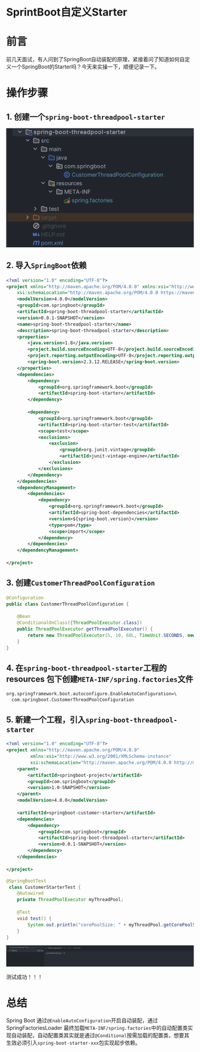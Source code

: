 # SprintBoot自定义Starter

# 前言

前几天面试，有人问到了SpringBoot自动装配的原理，紧接着问了知道如何自定义一个SpringBoot的Starter吗？今天来实操一下，顺便记录一下。

# 操作步骤

## 1. 创建一个`spring-boot-threadpool-starter`

![image-20241111132559220](spring-boot自定义Starter.assets/image-20241111132559220.png)

## 2. 导入`SpringBoot`依赖

```xml
<?xml version="1.0" encoding="UTF-8"?>
<project xmlns="http://maven.apache.org/POM/4.0.0" xmlns:xsi="http://www.w3.org/2001/XMLSchema-instance"
    xsi:schemaLocation="http://maven.apache.org/POM/4.0.0 https://maven.apache.org/xsd/maven-4.0.0.xsd">
    <modelVersion>4.0.0</modelVersion>
    <groupId>com.springboot</groupId>
    <artifactId>spring-boot-threadpool-starter</artifactId>
    <version>0.0.1-SNAPSHOT</version>
    <name>spring-boot-threadpool-starter</name>
    <description>spring-boot-threadpool-starter</description>
    <properties>
        <java.version>1.8</java.version>
        <project.build.sourceEncoding>UTF-8</project.build.sourceEncoding>
        <project.reporting.outputEncoding>UTF-8</project.reporting.outputEncoding>
        <spring-boot.version>2.3.12.RELEASE</spring-boot.version>
    </properties>
    <dependencies>
        <dependency>
            <groupId>org.springframework.boot</groupId>
            <artifactId>spring-boot-starter</artifactId>
        </dependency>

        <dependency>
            <groupId>org.springframework.boot</groupId>
            <artifactId>spring-boot-starter-test</artifactId>
            <scope>test</scope>
            <exclusions>
                <exclusion>
                    <groupId>org.junit.vintage</groupId>
                    <artifactId>junit-vintage-engine</artifactId>
                </exclusion>
            </exclusions>
        </dependency>
    </dependencies>
    <dependencyManagement>
        <dependencies>
            <dependency>
                <groupId>org.springframework.boot</groupId>
                <artifactId>spring-boot-dependencies</artifactId>
                <version>${spring-boot.version}</version>
                <type>pom</type>
                <scope>import</scope>
            </dependency>
        </dependencies>
    </dependencyManagement>

</project>

```

## 3. 创建`CustomerThreadPoolConfiguration`

```java
@Configuration
public class CustomerThreadPoolConfiguration {

    @Bean
    @ConditionalOnClass({ThreadPoolExecutor.class})
    public ThreadPoolExecutor getThreadPoolExecutor() {
        return new ThreadPoolExecutor(5, 10, 60L, TimeUnit.SECONDS, new ArrayBlockingQueue<>(10));
    }
}

```

## 4. 在`spring-boot-threadpool-starter`工程的 resources 包下创建`META-INF/spring.factories`文件

``` shell
org.springframework.boot.autoconfigure.EnableAutoConfiguration=\
  com.springboot.CustomerThreadPoolConfiguration
```

## 5. 新建一个工程，引入`spring-boot-threadpool-starter`

``` xml
<?xml version="1.0" encoding="UTF-8"?>
<project xmlns="http://maven.apache.org/POM/4.0.0"
         xmlns:xsi="http://www.w3.org/2001/XMLSchema-instance"
         xsi:schemaLocation="http://maven.apache.org/POM/4.0.0 http://maven.apache.org/xsd/maven-4.0.0.xsd">
    <parent>
        <artifactId>springboot-project</artifactId>
        <groupId>com.springboot</groupId>
        <version>1.0-SNAPSHOT</version>
    </parent>
    <modelVersion>4.0.0</modelVersion>

    <artifactId>springboot-customer-starter</artifactId>
    <dependencies>
        <dependency>
            <groupId>com.springboot</groupId>
            <artifactId>spring-boot-threadpool-starter</artifactId>
            <version>0.0.1-SNAPSHOT</version>
        </dependency>
    </dependencies>

</project>
```

```java
@SpringBootTest
 class CustomerStarterTest {
    @Autowired
    private ThreadPoolExecutor myThreadPool;

    @Test
    void test() {
        System.out.println("corePoolSize: " + myThreadPool.getCorePoolSize());
    }
}
```

![image-20241111132453197](spring-boot自定义Starter.assets/image-20241111132453197.png)

测试成功！！！

# 总结

Spring Boot 通过`@EnableAutoConfiguration`开启自动装配，通过 SpringFactoriesLoader 最终加载`META-INF/spring.factories`中的自动配置类实现自动装配，自动配置类其实就是通过`@Conditional`按需加载的配置类，想要其生效必须引入`spring-boot-starter-xxx`包实现起步依赖。